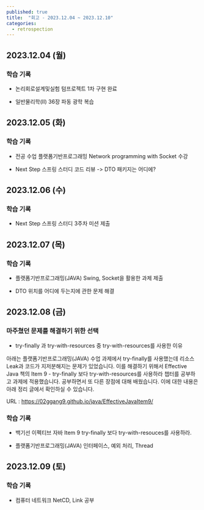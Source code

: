 ```yaml
---
published: true
title:  "회고 - 2023.12.04 ~ 2023.12.10"
categories:
  - retrospection
---
```


## 2023.12.04 (월)

### 학습 기록

- 논리회로설계및실험 텀프로젝트 1차 구현 완료

- 일반물리학(II) 36장 파동 광학 복습

## 2023.12.05 (화)

### 학습 기록

- 전공 수업 플랫폼기반프로그래밍 Network programming with Socket 수강

- Next Step 스프링 스터디 코드 리뷰 -> DTO 패키지는 어디에?


## 2023.12.06 (수)

### 학습 기록

- Next Step 스프링 스터디 3주차 미션 제출


## 2023.12.07 (목)

### 학습 기록

- 플랫폼기반프로그래밍(JAVA) Swing, Socket을 활용한 과제 제출

- DTO 위치를 어디에 두는지에 관한 문제 해결


## 2023.12.08 (금)

### 마주쳤던 문제를 해결하기 위한 선택

- try-finally 과 try-with-resources 중 try-with-resources를 사용한 이유

아래는 플랫폼기반프로그래밍(JAVA) 수업 과제에서 try-finally를 사용했는데 리소스 Leak과 코드가 지저분해지는 문제가 있었습니다. 이를 해결하기 위해서 Effective Java 책의 Item 9 - try-finally 보다 try-with-resources를 사용하라 챕터를 공부하고 과제에 적용했습니다. 공부하면서 또 다른 장점에 대해 배웠습니다. 이에 대한 내용은 아래 정리 글에서 확인하실 수 있습니다.

URL : https://02ggang9.github.io/java/EffectiveJavaItem9/

### 학습 기록

- 백기선 이펙티브 자바 Item 9 try-finally 보다 try-with-resouces를 사용하라.

- 플랫폼기반프로그래밍(JAVA) 인터페이스, 예외 처리, Thread


## 2023.12.09 (토)

### 학습 기록

- 컴퓨터 네트워크 NetCD, Link 공부

